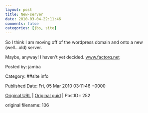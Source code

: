 ```yaml
---
layout: post
title: New-server
date: 2010-03-04-22:11:46
comments: false
categories: [jbs, site]
---
```


So I think I am moving off of the wordpress domain and onto a new (well...old) server.

 Maybe, anyway!  I haven't yet decided.   <a href="http://www.factorq.net">www.factorq.net</a>


Posted by: jamba

Category: ##site info 


Published Date: Fri, 05 Mar 2010 03:11:46 +0000 

<a href="http://factorq.net/2010/03/04/new-server/">Original URL</a> | <a href="http://factorq.wordpress.com/?p=252">Original guid</a> | PostID= 252

 original filename: 106